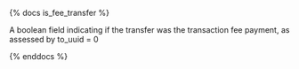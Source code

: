 {% docs is_fee_transfer %}

A boolean field indicating if the transfer was the transaction fee payment, as assessed by to_uuid = 0

{% enddocs %}
